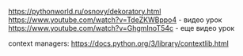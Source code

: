 https://pythonworld.ru/osnovy/dekoratory.html 
https://www.youtube.com/watch?v=TdeZKWBppo4 - видео урок
https://www.youtube.com/watch?v=GhgmInoT54c - еще видео урок

context managers:
https://docs.python.org/3/library/contextlib.html